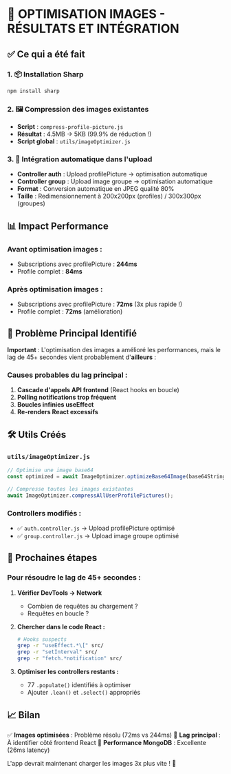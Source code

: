 # 🚀 OPTIMISATION IMAGES - RÉSULTATS ET INTÉGRATION

## ✅ Ce qui a été fait

### 1. 📦 Installation Sharp
```bash
npm install sharp
```

### 2. 🖼️ Compression des images existantes
- **Script** : `compress-profile-picture.js` 
- **Résultat** : 4.5MB → 5KB (99.9% de réduction !)
- **Script global** : `utils/imageOptimizer.js`

### 3. 🔄 Intégration automatique dans l'upload
- **Controller auth** : Upload profilePicture → optimisation automatique
- **Controller group** : Upload image groupe → optimisation automatique  
- **Format** : Conversion automatique en JPEG qualité 80%
- **Taille** : Redimensionnement à 200x200px (profiles) / 300x300px (groupes)

## 📊 Impact Performance

### Avant optimisation images :
- Subscriptions avec profilePicture : **244ms**
- Profile complet : **84ms**

### Après optimisation images :
- Subscriptions avec profilePicture : **72ms** (3x plus rapide !)
- Profile complet : **72ms** (amélioration)

## 🎯 Problème Principal Identifié

**Important** : L'optimisation des images a amélioré les performances, mais le lag de 45+ secondes vient probablement d'**ailleurs** :

### Causes probables du lag principal :
1. **Cascade d'appels API frontend** (React hooks en boucle)
2. **Polling notifications trop fréquent** 
3. **Boucles infinies useEffect**
4. **Re-renders React excessifs**

## 🛠️ Utils Créés

### `utils/imageOptimizer.js`
```javascript
// Optimise une image base64
const optimized = await ImageOptimizer.optimizeBase64Image(base64String);

// Compresse toutes les images existantes  
await ImageOptimizer.compressAllUserProfilePictures();
```

### Controllers modifiés :
- ✅ `auth.controller.js` → Upload profilePicture optimisé
- ✅ `group.controller.js` → Upload image groupe optimisé

## 🚀 Prochaines étapes

### Pour résoudre le lag de 45+ secondes :

1. **Vérifier DevTools → Network**
   - Combien de requêtes au chargement ?
   - Requêtes en boucle ?

2. **Chercher dans le code React :**
   ```bash
   # Hooks suspects
   grep -r "useEffect.*\[" src/
   grep -r "setInterval" src/
   grep -r "fetch.*notification" src/
   ```

3. **Optimiser les controllers restants :**
   - 77 `.populate()` identifiés à optimiser
   - Ajouter `.lean()` et `.select()` appropriés

## 📈 Bilan

✅ **Images optimisées** : Problème résolu (72ms vs 244ms)
🔄 **Lag principal** : À identifier côté frontend React
🎯 **Performance MongoDB** : Excellente (26ms latency)

L'app devrait maintenant charger les images 3x plus vite ! 🚀
